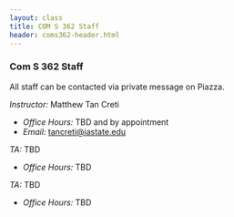 ```yaml
---
layout: class
title: COM S 362 Staff
header: coms362-header.html
---
```


### Com S 362 Staff

All staff can be contacted via private message on Piazza.

_Instructor:_ Matthew Tan Creti

* _Office Hours:_ TBD and by appointment
* _Email:_ tancreti@iastate.edu

_TA:_ TBD

* _Office Hours:_ TBD

_TA:_ TBD

* _Office Hours:_ TBD

